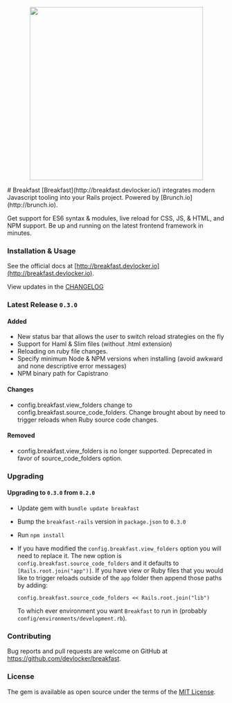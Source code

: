 <p align="center">
  <img src="http://breakfast.devlocker.io/images/breakfast-illustration.png" width="400" />
</p>
# Breakfast
[Breakfast](http://breakfast.devlocker.io/) integrates modern Javascript
tooling into your Rails project. Powered by [Brunch.io](http://brunch.io). 

Get support for ES6 syntax & modules, live reload for CSS, JS, & HTML, and NPM
support. Be up and running on the latest frontend framework in minutes.


### Installation & Usage
See the official docs at
[http://breakfast.devlocker.io](http://breakfast.devlocker.io).

View updates in the [CHANGELOG](https://github.com/devlocker/breakfast/blob/master/CHANGELOG.md)

### Latest Release `0.3.0`
#### Added
- New status bar that allows the user to switch reload strategies on the fly
- Support for Haml & Slim files (without .html extension)
- Reloading on ruby file changes.
- Specify minimum Node & NPM versions when installing (avoid awkward and none
  descriptive error messages)
- NPM binary path for Capistrano

#### Changes
- config.breakfast.view_folders change to config.breakfast.source_code_folders.
  Change brought about by need to trigger reloads when Ruby source code changes.

#### Removed
- config.breakfast.view_folders is no longer supported. Deprecated in favor of
  source_code_folders option.


### Upgrading
#### Upgrading to `0.3.0` from `0.2.0`
- Update gem with `bundle update breakfast`
- Bump the `breakfast-rails` version in `package.json` to `0.3.0`
- Run `npm install`
- If you have modified the `config.breakfast.view_folders` option you will need
  to replace it. The new option is `config.breakfast.source_code_folders` and it
  defaults to `[Rails.root.join("app")]`. If you have view or Ruby files that
  you would like to trigger reloads outside of the `app` folder then append
  those paths by adding:

  ```
  config.breakfast.source_code_folders << Rails.root.join("lib")
  ```

  To which ever environment you want `Breakfast` to run in
  (probably `config/environments/development.rb`).


### Contributing
Bug reports and pull requests are welcome on GitHub at
https://github.com/devlocker/breakfast.

### License
The gem is available as open source under the terms of the [MIT
License](http://opensource.org/licenses/MIT).
